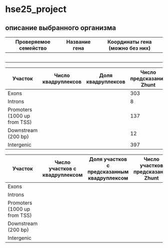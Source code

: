 # hse25_project
## описание выбранного организма


| Проверяемое семейство | Название гена | Координаты гена (можно без них) |
|-----------------------|---------------|---------------------------------|
|                       |               |                                 |
|                       |               |                                 |
|                       |               |                                 |
|                       |               |                                 |
|                       |               |                                 |



| Участок                          | Число квадруплексов | Доля квадруплексов | Число предсказаний Zhunt | Доля предсказаний Zhunt | Число предсказаний ZDNABERT | Доля предсказаний ZDNABERT |
|----------------------------------|---------------------|--------------------|--------------------------|-------------------------|----------------------------|---------------------------|
| Exons                            |                     |                    |        303                  |                         |                            |                           |
| Introns                          |                     |                    |       8                   |                         |                            |                           |
| Promoters (1000 up from TSS)     |                     |                    |         137                 |                         |                            |                           |
| Downstream (200 bp)              |                     |                    |          12                |                         |                            |                           |
| Intergenic                       |                     |                    |           397               |                         |                            |                           |



| Участок                          | Число участков с квадруплексом | Доля участков с предсказанным квадруплексом | Число участков предсказаний Zhunt | Доля участков предсказаний Zhunt |
|----------------------------------|-------------------------------|-------------------------------------------|----------------------------------|---------------------------------|
| Exons                            |                               |                                           |                                  |                                 |
| Introns                          |                               |                                           |                                  |                                 |
| Promoters (1000 up from TSS)     |                               |                                           |                                  |                                 |
| Downstream (200 bp)              |                               |                                           |                                  |                                 |
| Intergenic                       |                               |                                           |                                  |                                 |
